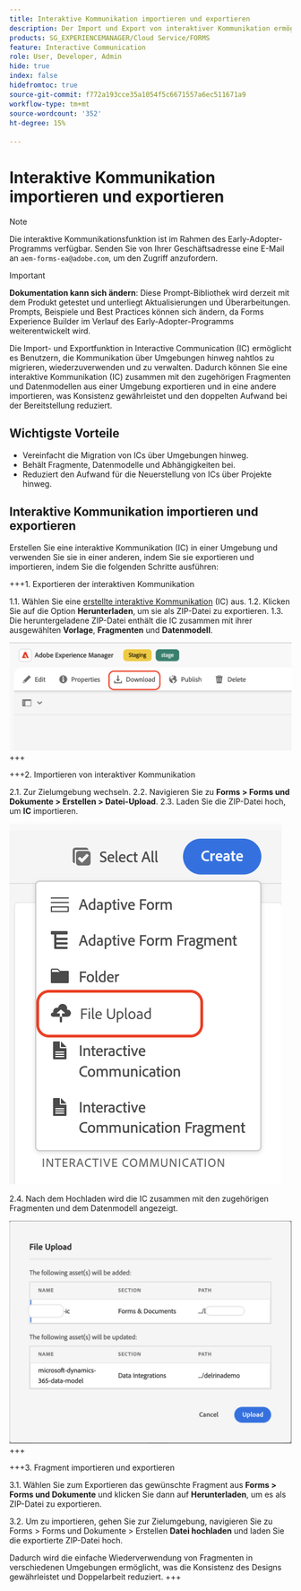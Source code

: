 ```yaml
---
title: Interaktive Kommunikation importieren und exportieren
description: Der Import und Export von interaktiver Kommunikation ermöglicht es Benutzern, die Kommunikation über Umgebungen hinweg nahtlos zu migrieren, wiederzuverwenden und zu verwalten.
products: SG_EXPERIENCEMANAGER/Cloud Service/FORMS
feature: Interactive Communication
role: User, Developer, Admin
hide: true
index: false
hidefromtoc: true
source-git-commit: f772a193cce35a1054f5c6671557a6ec511671a9
workflow-type: tm+mt
source-wordcount: '352'
ht-degree: 15%

---
```



# Interaktive Kommunikation importieren und exportieren

>[!NOTE]
>
> Die interaktive Kommunikationsfunktion ist im Rahmen des Early-Adopter-Programms verfügbar. Senden Sie von Ihrer Geschäftsadresse eine E-Mail an `aem-forms-ea@adobe.com`, um den Zugriff anzufordern.

>[!IMPORTANT]
>
> **Dokumentation kann sich ändern**: Diese Prompt-Bibliothek wird derzeit mit dem Produkt getestet und unterliegt Aktualisierungen und Überarbeitungen. Prompts, Beispiele und Best Practices können sich ändern, da Forms Experience Builder im Verlauf des Early-Adopter-Programms weiterentwickelt wird.

Die Import- und Exportfunktion in Interactive Communication (IC) ermöglicht es Benutzern, die Kommunikation über Umgebungen hinweg nahtlos zu migrieren, wiederzuverwenden und zu verwalten. Dadurch können Sie eine interaktive Kommunikation (IC) zusammen mit den zugehörigen Fragmenten und Datenmodellen aus einer Umgebung exportieren und in eine andere importieren, was Konsistenz gewährleistet und den doppelten Aufwand bei der Bereitstellung reduziert.

## Wichtigste Vorteile

- Vereinfacht die Migration von ICs über Umgebungen hinweg.
- Behält Fragmente, Datenmodelle und Abhängigkeiten bei.
- Reduziert den Aufwand für die Neuerstellung von ICs über Projekte hinweg.

## Interaktive Kommunikation importieren und exportieren

Erstellen Sie eine interaktive Kommunikation (IC) in einer Umgebung und verwenden Sie sie in einer anderen, indem Sie sie exportieren und importieren, indem Sie die folgenden Schritte ausführen:

+++&#x200B;1. Exportieren der interaktiven Kommunikation

1.1. Wählen Sie eine [erstellte interaktive Kommunikation](https://experienceleague.adobe.com/en/docs/experience-manager-cloud-service/content/forms/interactive-communication/create-interactive-communication) (IC) aus.
1.2. Klicken Sie auf die Option **Herunterladen**, um sie als ZIP-Datei zu exportieren.
1.3. Die heruntergeladene ZIP-Datei enthält die IC zusammen mit ihrer ausgewählten **Vorlage**, **Fragmenten** und **Datenmodell**.

![IC-Dokument suchen](/help/forms/interactive-communication/assets/downloadic.png)
+++

+++&#x200B;2. Importieren von interaktiver Kommunikation

2.1. Zur Zielumgebung wechseln.
2.2. Navigieren Sie zu **Forms > Forms und Dokumente > Erstellen > Datei-Upload**.
2.3. Laden Sie die ZIP-Datei hoch, um **IC** importieren.

![IC-Dokument suchen](/help/forms/interactive-communication/assets/uploadfile.png)

2.4. Nach dem Hochladen wird die IC zusammen mit den zugehörigen Fragmenten und dem Datenmodell angezeigt.

![IC-Dokument suchen](/help/forms/interactive-communication/assets/importfragment.png)
+++

+++&#x200B;3. Fragment importieren und exportieren

3.1. Wählen Sie zum Exportieren das gewünschte Fragment aus **Forms > Forms und Dokumente** und klicken Sie dann auf **Herunterladen**, um es als ZIP-Datei zu exportieren.

3.2. Um zu importieren, gehen Sie zur Zielumgebung, navigieren Sie zu Forms > Forms und Dokumente > Erstellen **Datei hochladen** und laden Sie die exportierte ZIP-Datei hoch.

Dadurch wird die einfache Wiederverwendung von Fragmenten in verschiedenen Umgebungen ermöglicht, was die Konsistenz des Designs gewährleistet und Doppelarbeit reduziert.
+++
